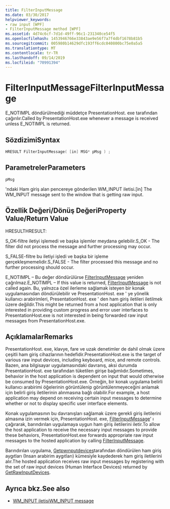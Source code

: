 ```yaml
---
title: FilterInputMessage
ms.date: 03/30/2017
helpviewer_keywords:
- raw input [WPF]
- FilterInputMessage method [WPF]
ms.assetid: 4d74c6cf-7d1d-49ff-96c1-231340ce54f5
ms.openlocfilehash: 1453946766e33843ae9e56f7a7f4dbf1678b81b5
ms.sourcegitcommit: 005980b14629dfc193ff6cdc040800bc75e0a5a5
ms.translationtype: MT
ms.contentlocale: tr-TR
ms.lasthandoff: 09/14/2019
ms.locfileid: "70991394"
---
```

# <a name="filterinputmessage"></a><span data-ttu-id="43ef2-102">FilterInputMessage</span><span class="sxs-lookup"><span data-stu-id="43ef2-102">FilterInputMessage</span></span>
<span data-ttu-id="43ef2-103">E_NOTIMPL döndürülmediği müddetçe PresentationHost. exe tarafından çağırılır.</span><span class="sxs-lookup"><span data-stu-id="43ef2-103">Called by PresentationHost.exe whenever a message is received unless E_NOTIMPL is returned.</span></span>  
  
## <a name="syntax"></a><span data-ttu-id="43ef2-104">Sözdizimi</span><span class="sxs-lookup"><span data-stu-id="43ef2-104">Syntax</span></span>  
  
```cpp  
HRESULT FilterInputMessage( [in] MSG* pMsg ) ;  
```  
  
## <a name="parameters"></a><span data-ttu-id="43ef2-105">Parametreler</span><span class="sxs-lookup"><span data-stu-id="43ef2-105">Parameters</span></span>  
 `pMsg`  
  
 <span data-ttu-id="43ef2-106">'ndaki Ham giriş alan pencereye gönderilen WM_INPUT iletisi.</span><span class="sxs-lookup"><span data-stu-id="43ef2-106">[in] The WM_INPUT message sent to the window that is getting raw input.</span></span>  
  
## <a name="property-valuereturn-value"></a><span data-ttu-id="43ef2-107">Özellik Değeri/Dönüş Değeri</span><span class="sxs-lookup"><span data-stu-id="43ef2-107">Property Value/Return Value</span></span>  
 <span data-ttu-id="43ef2-108">HRESULT</span><span class="sxs-lookup"><span data-stu-id="43ef2-108">HRESULT:</span></span>  
  
 <span data-ttu-id="43ef2-109">S_OK-filtre iletiyi işlemedi ve başka işlemler meydana gelebilir.</span><span class="sxs-lookup"><span data-stu-id="43ef2-109">S_OK - The filter did not process the message and further processing may occur.</span></span>  
  
 <span data-ttu-id="43ef2-110">S_FALSE-filtre bu iletiyi işledi ve başka bir işleme gerçekleşmemelidir.</span><span class="sxs-lookup"><span data-stu-id="43ef2-110">S_FALSE - The filter processed this message and no further processing should occur.</span></span>  
  
 <span data-ttu-id="43ef2-111">E_NOTIMPL – Bu değer döndürülürse [FilterInputMessage](filterinputmessage.md) yeniden çağrılmaz.</span><span class="sxs-lookup"><span data-stu-id="43ef2-111">E_NOTIMPL – If this value is returned, [FilterInputMessage](filterinputmessage.md) is not called again.</span></span> <span data-ttu-id="43ef2-112">Bu, yalnızca özel ilerleme sağlamak isteyen bir konak uygulamasından döndürülebilir ve PresentationHost. exe ' ye yönelik kullanıcı arabirimleri, PresentationHost. exe ' den ham giriş iletileri iletilmek üzere değildir.</span><span class="sxs-lookup"><span data-stu-id="43ef2-112">This might be returned from a host application that is only interested in providing custom progress and error user interfaces to PresentationHost.exe is not interested in being forwarded raw input messages from PresentationHost.exe.</span></span>  
  
## <a name="remarks"></a><span data-ttu-id="43ef2-113">Açıklamalar</span><span class="sxs-lookup"><span data-stu-id="43ef2-113">Remarks</span></span>  
 <span data-ttu-id="43ef2-114">PresentationHost. exe, klavye, fare ve uzak denetimler de dahil olmak üzere çeşitli ham giriş cihazlarının hedefidir.</span><span class="sxs-lookup"><span data-stu-id="43ef2-114">PresentationHost.exe is the target of various raw input devices, including keyboard, mice, and remote controls.</span></span> <span data-ttu-id="43ef2-115">Bazen, ana bilgisayar uygulamasındaki davranış, aksi durumda PresentationHost. exe tarafından tüketilen girişe bağımlıdır.</span><span class="sxs-lookup"><span data-stu-id="43ef2-115">Sometimes, behavior in the host application is dependent on input that would otherwise be consumed by PresentationHost.exe.</span></span> <span data-ttu-id="43ef2-116">Örneğin, bir konak uygulama belirli kullanıcı arabirimi öğelerinin görüntülenip görüntülenmeyeceğini anlamak için belirli giriş iletilerinin alınmasına bağlı olabilir.</span><span class="sxs-lookup"><span data-stu-id="43ef2-116">For example, a host application may depend on receiving certain input messages to determine whether or not to display specific user interface elements.</span></span>  
  
 <span data-ttu-id="43ef2-117">Konak uygulamasının bu davranışları sağlamak üzere gerekli giriş iletilerini almasına izin vermek için, PresentationHost. exe, [FilterInputMessage](filterinputmessage.md)' ı çağırarak, barındırılan uygulamaya uygun ham giriş iletilerini iletir.</span><span class="sxs-lookup"><span data-stu-id="43ef2-117">To allow the host application to receive the necessary input messages to provide these behaviors, PresentationHost.exe forwards appropriate raw input messages to the hosted application by calling [FilterInputMessage](filterinputmessage.md).</span></span>  
  
 <span data-ttu-id="43ef2-118">Barındırılan uygulama, [Getpwınputdevices](getrawinputdevices.md)tarafından döndürülen ham giriş aygıtları (Insan arabirim aygıtları) kümesiyle kaydederek ham giriş iletilerini alır.</span><span class="sxs-lookup"><span data-stu-id="43ef2-118">The hosted application receives raw input messages by registering with the set of raw input devices (Human Interface Devices) returned by [GetRawInputDevices](getrawinputdevices.md).</span></span>  
  
## <a name="see-also"></a><span data-ttu-id="43ef2-119">Ayrıca bkz.</span><span class="sxs-lookup"><span data-stu-id="43ef2-119">See also</span></span>

- [<span data-ttu-id="43ef2-120">WM_INPUT iletisi</span><span class="sxs-lookup"><span data-stu-id="43ef2-120">WM_INPUT message</span></span>](/windows/desktop/inputdev/wm-input)
